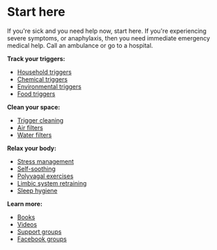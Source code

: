 # Start here

If you're sick and you need help now, start here. If you're experiencing severe symptoms, or anaphylaxis, then you need immediate emergency medical help. Call an ambulance or go to a hospital.

**Track your triggers:**

* [Household triggers](../household-triggers/)
* [Chemical triggers](../chemical-triggers/)
* [Environmental triggers](../environmental-triggers/)
* [Food triggers](../food-triggers/)

**Clean your space:** 

* [Trigger cleaning](../trigger-cleaning/)
* [Air filters](../air-filters/)
* [Water filters](../water-filters/)

**Relax your body:**

* [Stress management](../stress-management/)
* [Self-soothing](../self-soothing/)
* [Polyvagal exercises](../polyvagal-exercises/)
* [Limbic system retraining](../limbic-system-retraining/)
* [Sleep hygiene](../sleep-hygiene/)

**Learn more:**

* [Books](../books/)
* [Videos](../videos/)
* [Support groups](../support-groups/)
* [Facebook groups](../facebook-groups/)
